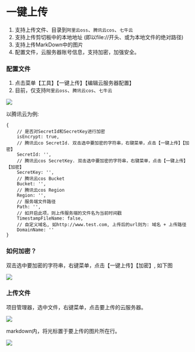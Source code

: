 # 一键上传

1. 支持上传文件、目录到`阿里云oss`、`腾讯云cos`、`七牛云`
2. 支持上传剪切板中的本地地址 (即以file://开头、或为本地文件的绝对路径)
3. 支持上传MarkDown中的图片
4. 配置文件，云服务器账号信息，支持加密，加强安全。

### 配置文件

1. 点击菜单【工具】【一键上传】【编辑云服务器配置】
2. 目前，仅支持`阿里云oss`、`腾讯云cos`、`七牛云`

![](https://static-d2fe25e2-dc8e-446a-82d7-3694be1b150d.bspapp.com/release/编辑配置.png)

以腾讯云为例:
```
{
    // 是否对SecretId和SecretKey进行加密
    isEncrypt: true,
    // 腾讯云co SecretId. 双击选中要加密的字符串，右键菜单，点击【一键上传】【加密】
    SecretId: '',
    // 腾讯云cos SecretKey. 双击选中要加密的字符串，右键菜单，点击【一键上传】【加密】
    SecretKey: '',
    // 腾讯云cos Bucket
    Bucket: '',
    // 腾讯云cos Region
    Region: '',
    // 服务端文件路径
    Path: '',
    // 如开启此项，则上传服务端的文件名为当前时间戳
    TimestampFileName: false,
    // 自定义域名, 如http://www.test.com, 上传后的url则为: 域名 + 上传路径
    DomainName: ''
}
```

### 如何加密？

双击选中要加密的字符串，右键菜单，点击【一键上传】【加密】, 如下图

![](https://static-d2fe25e2-dc8e-446a-82d7-3694be1b150d.bspapp.com/release/加密.png)

### 上传文件

项目管理器，选中文件，右键菜单，点击要上传的云服务器。

![](https://static-d2fe25e2-dc8e-446a-82d7-3694be1b150d.bspapp.com/release/上传图片2.png)

markdown内，将光标置于要上传的图片所在行。

![](https://static-d2fe25e2-dc8e-446a-82d7-3694be1b150d.bspapp.com/release/上传图片1.png)
